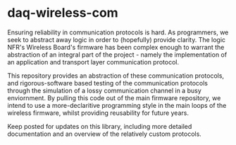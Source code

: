 # daq-wireless-com
Ensuring reliability in communication protocols is hard. As programmers, we seek to abstract away logic in order to (hopefully) provide clarity.
The logic NFR's Wireless Board's firmware has been complex enough to warrant the abstraction of an integral part of the project - namely the implementation of an application and transport layer communication protocol.

This repository provides an abstraction of these communication protocols, and rigorous-software based testing of the communication protocols through the simulation of a lossy communication channel in a busy enviornment. By pulling this code out of the main firmware repository, we intend to use a more-declaritive programming style in the main loops of the wireless firmware, whilst providing reusability for future years.

Keep posted for updates on this library, including more detailed documentation and an overview of the relatively custom protocols.
